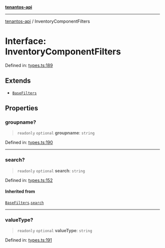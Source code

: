 [**tenantos-api**](../README.md)

***

[tenantos-api](../globals.md) / InventoryComponentFilters

# Interface: InventoryComponentFilters

Defined in: [types.ts:189](https://github.com/shadmanZero/tenantos-api/blob/50bbdae310005a0ca12345f143ddaf8ea2b8ce90/src/types.ts#L189)

## Extends

- [`BaseFilters`](BaseFilters.md)

## Properties

### groupname?

> `readonly` `optional` **groupname**: `string`

Defined in: [types.ts:190](https://github.com/shadmanZero/tenantos-api/blob/50bbdae310005a0ca12345f143ddaf8ea2b8ce90/src/types.ts#L190)

***

### search?

> `readonly` `optional` **search**: `string`

Defined in: [types.ts:152](https://github.com/shadmanZero/tenantos-api/blob/50bbdae310005a0ca12345f143ddaf8ea2b8ce90/src/types.ts#L152)

#### Inherited from

[`BaseFilters`](BaseFilters.md).[`search`](BaseFilters.md#search)

***

### valueType?

> `readonly` `optional` **valueType**: `string`

Defined in: [types.ts:191](https://github.com/shadmanZero/tenantos-api/blob/50bbdae310005a0ca12345f143ddaf8ea2b8ce90/src/types.ts#L191)
